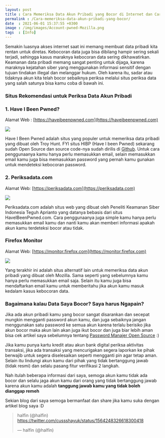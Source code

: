 ```yaml
---
layout: post
title : Cara Memeriksa Data Akun Pribadi yang Bocor di Internet dan Cara Mengatasinya
permalink : /Cara-memeriksa-data-akun-pribadi-yang-bocor/
date  : 2021-06-01 15:37:55 +0300
image : /img/images/Account-pwned-Mozilla.png
tags  : [Info]
---
```



Semakin luasnya akses internet saat ini memang membuat data pribadi kita rentan untuk diretas. Kebocoran data juga bisa dibilang hampir sering sekali terjadi, sehingga kasus maraknya kebocoran data sering dikhawatirkan. Keamanan data pribadi memang sangat penting untuk dijaga, karena maraknya kejatahan siber yang menggunakan informasi sensitif dengan tujuan tindakan illegal dan melanggar hukum. Oleh karena itu, sadar atau tidaknya akun kita telah bocor sebaiknya periksa melalui situs periksa data yang salah satunya bisa kamu coba di bawah ini.


### Situs Rekomendasi untuk Periksa Data Akun Pribadi


### 1. Have I Been Pwned?

Alamat Web : [https://haveibeenpwned.com](https://haveibeenpwned.com)

![]({{site.baseurl}}/img/images/HIBP.png)

Have I Been Pwned adalah situs yang populer untuk memeriksa data pribadi yang dibuat oleh Troy Hunt. FYI situs HIBP (Have I been Pwned) sekarang sudah Open Source dan source code-nya sudah dirilis di [Github](https://github.com/HaveIBeenPwned). Untuk cara penggunaanya kamu hanya perlu memasukkan email, selain memasukkan email kamu juga bisa memasukkan password yang pernah kamu gunakan untuk mendeteksi kebocoran password.

### 2. Periksadata.com

Alamat Web: [https://periksadata.com](https://periksadata.com)

![]({{site.baseurl}}/img/images/periksadata.png)

Periksadata.com adalah situs web yang dibuat oleh Peneliti Keamanan Siber Indonesia Teguh Aprianto yang datanya bebasis dari situs HaveIBeenPwned.com. Cara penggunaanya juga simple kamu hanya perlu memasukkan email kamu dan nanti kamu akan memberi informasi apakah akun kamu terdeteksi bocor atau tidak.

### Firefox Monitor

Alamat Web: [https://monitor.firefox.com](https://monitor.firefox.com)

![]({{site.baseurl}}/img/images/Firefox-monitor.png)

Yang terakhir ini adalah situs alternatif lain untuk memeriksa data akun pribadi yang dibuat oleh Mozilla. Sama seperti yang sebelumnya kamu hanya perlu memasukkan email saja. Selain itu kamu juga bisa mendaftarkan email kamu untuk memberitahu jika akun kamu masuk kedalam kasus kebocoran data.

### Bagaimana kalau Data Saya Bocor? Saya harus Ngapain?

Jika ada akun pribadi kamu yang bocor sangat disarankan dan secepat mungkin mengganti password akun kamu, dan juga sebaiknya jangan menggunakan satu password ke semua akun karena terlalu berisiko jika akun bocor maka akun lain akan juga ikut bocor dan juga biar lebih aman bisa cek artikel saya sebelumnya tentang [Password Manajer Open Source]({{site.baseurl}}/password-manager-open-source-terbaik) :)

Jika kamu punya kartu kredit atau akun bank digital periksa aktivitas transaksi, jika ada transaksi yang mencurigakan segera laporkan ke pihak berwajib untuk segera diselesaikan seperti mengganti pin agar tetap aman.
Selain itu lindungi akun kamu dari pihak yang tidak bertanggung jawab (tidak resmi) dan selalu pasang fitur verifikasi 2 langkah.

Nah itulah beberapa informasi dari saya, semoga akun kamu tidak ada bocor dan selalu jaga akun kamu dari orang yang tidak bertanggung jawab karena akun kamu adalah **tanggung jawab kamu yang tidak boleh dianggap remeh**

Sekian blog dari saya semoga bermanfaat dan share jika kamu suka dengan artikel blog saya :D

<blockquote class="twitter-tweet" data-lang="en"><p lang="en" dir="ltr">halfin (@halfin) <a href="https://twitter.com/cussshayuk/status/1564248326618300418">https://twitter.com/cussshayuk/status/1564248326618300418</a></p>&mdash; halfin (@halfin) <a href="https://twitter.com/halfin/status/1110302988"></a></blockquote>
<script async="" src="//platform.twitter.com/widgets.js" charset="utf-8"></script>
